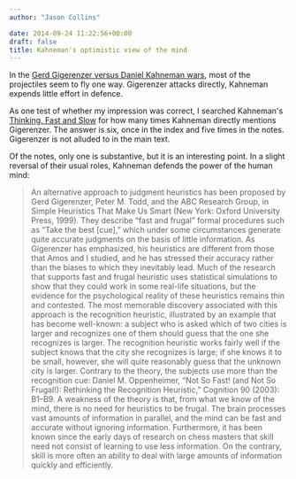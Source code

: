 ```yaml
---
author: "Jason Collins"

date: 2014-09-24 11:22:56+00:00
draft: false
title: Kahneman's optimistic view of the mind
---
```


In the [Gerd Gigerenzer versus Daniel Kahneman wars](https://www.jasoncollins.blog/gigerenzer-versus-nudge/), most of the projectiles seem to fly one way. Gigerenzer attacks directly, Kahneman expends little effort in defence.

As one test of whether my impression was correct, I searched Kahneman's [Thinking, Fast and Slow](https://www.jasoncollins.blog/kahnemans-thinking-fast-and-slow/) for how many times Kahneman directly mentions Gigerenzer. The answer is six, once in the index and five times in the notes. Gigerenzer is not alluded to in the main text.

Of the notes, only one is substantive, but it is an interesting point. In a slight reversal of their usual roles, Kahneman defends the power of the human mind:


<blockquote>An alternative approach to judgment heuristics has been proposed by Gerd Gigerenzer, Peter M. Todd, and the ABC Research Group, in Simple Heuristics That Make Us Smart (New York: Oxford University Press, 1999). They describe “fast and frugal” formal procedures such as “Take the best [cue],” which under some circumstances generate quite accurate judgments on the basis of little information. As Gigerenzer has emphasized, his heuristics are different from those that Amos and I studied, and he has stressed their accuracy rather than the biases to which they inevitably lead. Much of the research that supports fast and frugal heuristic uses statistical simulations to show that they could work in some real-life situations, but the evidence for the psychological reality of these heuristics remains thin and contested. The most memorable discovery associated with this approach is the recognition heuristic, illustrated by an example that has become well-known: a subject who is asked which of two cities is larger and recognizes one of them should guess that the one she recognizes is larger. The recognition heuristic works fairly well if the subject knows that the city she recognizes is large; if she knows it to be small, however, she will quite reasonably guess that the unknown city is larger. Contrary to the theory, the subjects use more than the recognition cue: Daniel M. Oppenheimer, “Not So Fast! (and Not So Frugal!): Rethinking the Recognition Heuristic,” Cognition 90 (2003): B1–B9. A weakness of the theory is that, from what we know of the mind, there is no need for heuristics to be frugal. The brain processes vast amounts of information in parallel, and the mind can be fast and accurate without ignoring information. Furthermore, it has been known since the early days of research on chess masters that skill need not consist of learning to use less information. On the contrary, skill is more often an ability to deal with large amounts of information quickly and efficiently.</blockquote>
